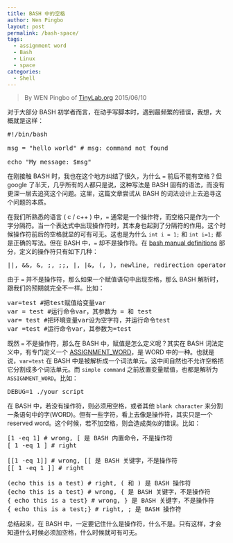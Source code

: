 ```yaml
---
title: BASH 中的空格
author: Wen Pingbo
layout: post
permalink: /bash-space/
tags:
  - assignment word
  - Bash
  - Linux
  - space
categories:
  - Shell
---
```


> By WEN Pingbo of [TinyLab.org][1]
> 2015/06/10

对于大部分 BASH 初学者而言，在动手写脚本时，遇到最频繁的错误，我想，大概就是这样：

<pre>#!/bin/bash

msg = "hello world" # msg: command not found

echo "My message: $msg"
</pre>

在刚接触 BASH 时，我也在这个地方纠结了很久，为什么 `=` 前后不能有空格？但 google 了半天，几乎所有的人都只是说，这种写法是 BASH 固有的语法，而没有更深一层去追究这个问题。这里，这篇文章尝试从 BASH 的词法设计上去追寻这个问题的本质。

<!-- more -->

在我们所熟悉的语言 ( c / c++ ) 中，`=` 通常是一个操作符，而空格只是作为一个字分隔符。当一个表达式中出现操作符时，其本身也起到了分隔符的作用。这个时候操作符前后的空格就显的可有可无。这也是为什么 `int i = 1;` 和 `int i=1;` 都是正确的写法。但在 BASH 中，`=` 却不是操作符。在 [bash manual definitions][2] 部分，定义的操作符只有如下几种：

<pre>||, &#038;&#038;, &#038;, ;, ;;, |, |&#038;, (, ), newline, redirection operator
</pre>

由于 `=` 并不是操作符，那么如果一个赋值语句中出现空格，那么 BASH 解析时，跟我们的预期就完全不一样。比如：

<pre>var=test #把test赋值给变量var
var = test #运行命令var，其参数为 = 和 test
var= test #把环境变量var设为空字符，并运行命令test
var =test #运行命令var，其参数为=test
</pre>

既然 `=` 不是操作符，那么在 BASH 中，赋值是怎么定义呢？其实在 BASH 词法定义中，有专门定义一个 [ASSIGNMENT_WORD][3]，是 WORD 中的一种。也就是说，`var=test` 在 BASH 中是被解析成一个词法单元。这中间自然也不允许空格把它分割成多个词法单元。而 `simple command` 之前放置变量赋值，也都是解析为 `ASSIGNMENT_WORD`。比如：

<pre>DEBUG=1 ./your_script
</pre>

在 BASH 中，若没有操作符，则必须用空格，或者其他 `blank character` 来分割一条语句中的字(WORD)。但有一些字符，看上去像是操作符，其实只是一个 reserved word。这个时候，若不加空格，则会造成类似的错误。比如：

<pre>[1 -eq 1] # wrong, [ 是 BASH 内置命令，不是操作符
[ 1 -eq 1 ] # right

[[1 -eq 1]] # wrong, [[ 是 BASH 关键字，不是操作符
[[ 1 -eq 1 ]] # right

(echo this is a test) # right, ( 和 ) 是 BASH 操作符
{echo this is a test} # wrong, { 是 BASH 关键字，不是操作符
{ echo this is a test} # wrong, } 是 BASH 关键字，不是操作符
{ echo this is a test;} # right, ; 是 BASH 操作符
</pre>

总结起来，在 BASH 中，一定要记住什么是操作符，什么不是。只有这样，才会知道什么时候必须加空格，什么时候就可有可无。





 [1]: https://tinylab.org
 [2]: http://www.gnu.org/software/bash/manual/bashref.html#Definitions
 [3]: http://code.metager.de/source/xref/gnu/bash/parse.y#348
